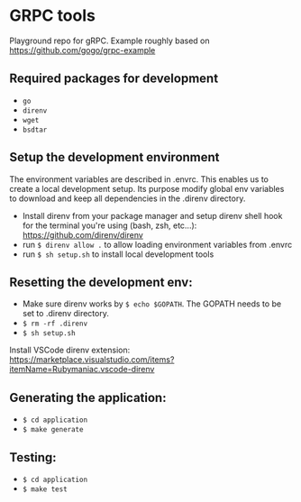 # GRPC tools

Playground repo for gRPC. Example roughly based on https://github.com/gogo/grpc-example


## Required packages for development
* `go`
* `direnv`
* `wget`
* `bsdtar`

## Setup the development environment
The environment variables are described in .envrc. This enables us to
create a local development setup. Its purpose modify global env variables to download and keep all dependencies in the .direnv directory.
* Install direnv from your package manager and setup direnv shell hook for the terminal you're using (bash, zsh, etc...): https://github.com/direnv/direnv
* run `$ direnv allow .` to allow loading environment variables from .envrc
* run `$ sh setup.sh` to install local development tools

## Resetting the development env:
* Make sure direnv works by `$ echo $GOPATH`. The GOPATH needs to be set to .direnv directory.
* `$ rm -rf .direnv`
* `$ sh setup.sh`

Install VSCode direnv extension: https://marketplace.visualstudio.com/items?itemName=Rubymaniac.vscode-direnv


## Generating the application:
* `$ cd application`
* `$ make generate`

## Testing:
* `$ cd application`
* `$ make test`